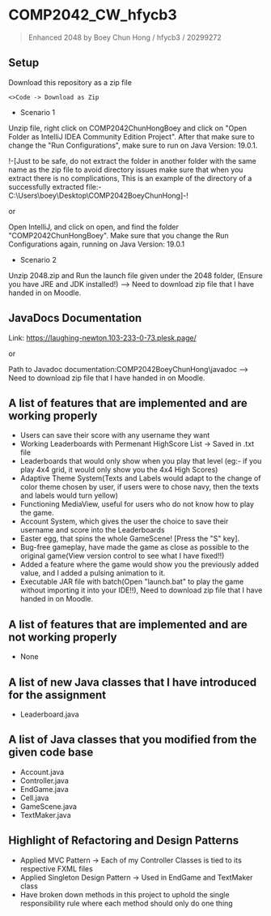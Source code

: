 # COMP2042_CW_hfycb3
> Enhanced 2048 by Boey Chun Hong / hfycb3 / 20299272

## Setup
Download this repository as a zip file

`<>Code -> Download as Zip`

- Scenario 1

Unzip file, right click on COMP2042ChunHongBoey and click on "Open Folder as
IntelliJ IDEA Community Edition Project". After that make sure to change the "Run Configurations", 
make sure to run on Java Version: 19.0.1. 

!-[Just to be safe, do not extract the folder in another folder with the same name as the zip file to avoid directory issues make sure that when you extract there is no complications, This is an example of the directory of a successfully extracted file:- C:\Users\boey\Desktop\COMP2042BoeyChunHong]-!

or

Open IntelliJ, and click on open, and find the folder "COMP2042ChunHongBoey". Make sure that you change the Run Configurations again, running on Java Version: 19.0.1

- Scenario 2

Unzip 2048.zip and Run the launch file given under the 2048 folder, (Ensure you have JRE and JDK installed!) --> Need to download zip file that I have handed in on Moodle.


## JavaDocs Documentation 
Link: https://laughing-newton.103-233-0-73.plesk.page/

or


Path to Javadoc documentation:COMP2042BoeyChunHong\javadoc --> Need to download zip file that I have handed in on Moodle.


## A list of features that are implemented and are working properly
- Users can save their score with any username they want
- Working Leaderboards with Permenant HighScore List -> Saved in .txt file
- Leaderboards that would only show when you play that level (eg:- if you play 4x4 grid, it would only show you the 4x4 High Scores)
- Adaptive Theme System(Texts and Labels would adapt to the change of color theme chosen by user, if users were to chose navy, then the texts and labels would
turn yellow)
- Functioning MediaView, useful for users who do not know how to play the game.
- Account System, which gives the user the choice to save their username and score into the Leaderboards
- Easter egg, that spins the whole GameScene! [Press the "S" key].
- Bug-free gameplay, have made the game as close as possible to the original game(View version control to see what I have fixed!!)
- Added a feature where the game would show you the previously added value, and I added a pulsing animation to it.
- Executable JAR file with batch(Open "launch.bat" to play the game without importing it into your IDE!!), Need to download zip file that I have handed in on Moodle.

## A list of features that are implemented and are not working properly
- None

## A list of new Java classes that I have introduced for the assignment
- Leaderboard.java


## A list of Java classes that you modified from the given code base
- Account.java
- Controller.java
- EndGame.java
- Cell.java
- GameScene.java
- TextMaker.java

## Highlight of Refactoring and Design Patterns
- Applied MVC Pattern -> Each of my Controller Classes is tied to its respective FXML files
- Applied Singleton Design Pattern -> Used in EndGame and TextMaker class
- Have broken down methods in this project to uphold the single responsibility rule where each method should only do one thing

